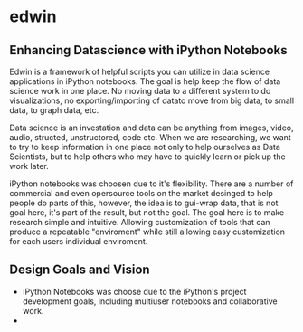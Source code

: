 # edwin
## Enhancing Datascience with iPython Notebooks

Edwin is a framework of helpful scripts you can utilize in data science applications in iPython notebooks. The goal is help keep the flow of data science work in one place. No moving data to a different system to do visualizations, no exporting/importing of datato  move from big data, to small data, to graph data, etc.  

Data science is an investation and data can be anything from images, video, audio, structed, unstructored, code etc.  When we are researching, we want to try to keep information in one place not only to help ourselves as Data Scientists, but to help others who may have to quickly learn or pick up the work later.  

iPython notebooks was choosen due to it's flexibility. There are a number of commercial and even opersource tools on the market desinged to help people do parts of this, however, the idea is to gui-wrap data, that is not goal here, it's part of the result, but not the goal.  The goal here is to make research simple and intuitive. Allowing customization of tools that can produce a repeatable "enviroment" while still allowing easy customization for each users individual enviroment.  

## Design Goals and Vision

* iPython Notebooks was choose due to the iPython's project development goals, including multiuser notebooks and collaborative work. 
* 
